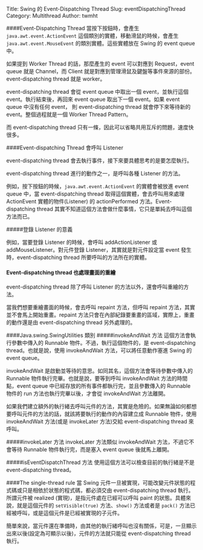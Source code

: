 Title: Swing 的 Event-Dispatching Thread
Slug: eventDispatchingThread
Category: Multithread
Author: twmht

####Event-Dispatching Thread
當按下按鈕時，會產生 <code>java.awt.event.ActionEvent</code> 這個類別的實體，移動滑鼠的時候，會產生 <code>java.awt.event.MouseEvent</code> 的類別實體。這些實體放在 Swing 的 event queue 中。

如果提到 Worker Thread 的話，那麼產生的 event 可以對應到 Request，event queue 就是 Channel，而 Client 就是對應到管理滑鼠及鍵盤等事件來源的部份。event-dispatching thread 就是 worker。

event-dispatching thread 會從 event queue 中取出一個 event，並執行這個 event。執行結束後，再回來 event queue 取出下一個 event。如果 event queue 中沒有任何 event， 則 event-dispatching thread 就會停下來等待新的 event。整個過程就是一個 Worker Thread Pattern。

而 event-dispatching thread 只有一條，因此可以省略共用互斥的問題，速度快很多。

####Event-dispatching Thread 會呼叫 Listener

event-dispatching thread 會去執行事件，接下來要具體思考的是要怎麼執行。

event-dispatching thread 進行的動作之一，是呼叫各種 Listener 的方法。

例如，按下按鈕的時候，<code>java.awt.event.ActionEvent</code> 的實體會被放進 event queue 中，當 event-dispatching thread 取得這個實體，會去呼叫用來處理 ActionEvent 實體的物件(Listener) 的 actionPerformed 方法。Event-dispatching thread 其實不知道這個方法會做什麼事情，它只是單純去呼叫這個方法而已。

#####登錄 Listener 的意義

例如，當要登錄 Listener 的時候，會呼叫 addActionListener 或 addMouseListener。對元件登錄 Listener，其實就是對元件設定當 event 發生時，event-dispatching thread 所要呼叫的方法所在的實體。

#### Event-dispatching thread 也處理畫面的重繪

event-dispatching thread 除了呼叫 Listener 的方法以外，還會呼叫重繪的方法。

當我們想要重繪畫面的時候，會去呼叫 repaint 方法，但呼叫 repaint 方法，其實並不會馬上開始重畫。repaint 方法只會在內部紀錄要重畫的區域，實際上，重畫的動作還是由 event-dispatching thread 另外處理的。

####Java.swing.SwingUtilities 類別
#####invokeAndWait 方法
這個方法會執行參數中傳入的 Runnable 物件。不過，執行這個物件的，是 event-dispatching thread。也就是說，使用 invokeAndWait 方法，可以將任意動作塞進 Swing 的 event queue。

invokeAndWait 是啟動並等待的意思。如同其名，這個方法會等待參數中傳入的 Runnable 物件執行完畢。也就是說，要等到呼叫 invokeAndWait 方法的時間點，event queue 中已經存放的所有事件都執行完，並且參數傳入的 Runnable 物件的 run 方法也執行完畢以後，才會從 invokeAndWait 方法離開。

如果我們建立額外的執行緒去呼叫元件的方法，其實是危險的。如果無論如何都想要呼叫元件的方法的話，就該將要執行的動作的內容建立成 Runnable 物件，使用 invokeAndWait 方法(或是 invokeLater 方法)交給 event-dispatching thread 來呼叫。

#####invokeLater 方法
invokeLater 方法類似 invokeAndWait 方法，不過它不會等待 Runnable 物件執行完，而是塞入 event queue 後就馬上離開。

#####isEventDispatchThread 方法
使用這個方法可以檢查目前的執行緒是不是 event-dispatching thread。

####The single-thread rule
當 Swing 元件一旦被實現，可能改變元件狀態的程式碼或只是相依於狀態的程式碼，都必須交由 event-dispatching thread 執行。所謂元件被 realized (實現)，是指元件處在已經可以呼叫 paint 的狀態。具體來說，就是這個元件的 <code>setVisible(true)</code> 方法、<code>show()</code> 方法或者是 <code>pack()</code> 方法已經被呼叫，或是這個元件是已經被實現的子元件。

簡單來說，當元件還在準備時，由其他的執行緒呼叫也沒有關係，可是，一旦顯示出來以後(設定為可顯示以後)，元件的方法就只能從 event-dispatching thread 執行。


